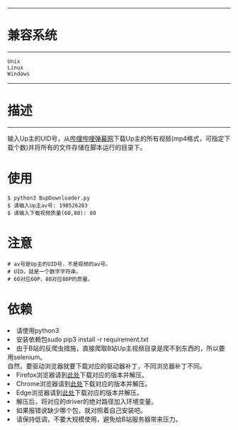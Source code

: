 ------------
# 兼容系统 #
------------
	Unix
	Linux
	Windows

--------
# 描述 #
-------

输入Up主的UID号，从[哔哩哔哩弹幕网](https://www.bilibili.com/)下载Up主的所有视频(mp4格式，可指定下载个数)并将所有的文件存储在脚本运行的目录下。

# 使用 #
	$ python3 BupDownloader.py
	$ 请输入Up主av号: 190526283 
	$ 请输入下载视频质量(60,80): 80

# 注意 #
	# av号是Up主的UID号，不是视频的av号。
	# UID，就是一个数字字符串。
	# 60对应60P，80对应80P的质量。


# 依赖 #
<li>请使用python3</li>
<li>安装依赖包sudo pip3 install -r requirement.txt</li>
<li>由于B站的反爬虫措施，直接爬取B站Up主视频目录是爬不到东西的，所以要用selenium。</br>
自然，要驱动浏览器就要下载对应的驱动器补丁，不同浏览器补丁不同。</li>
<li> Firefox浏览器请到<a href="https://github.com/mozilla/geckodriver/releases/tag/v0.24.0">此处</a>下载对应的版本并解压。</li>
<li>Chrome浏览器请到<a href="https://sites.google.com/a/chromium.org/chromedriver/">此处</a>下载对应的版本并解压。</li>
<li>Edge浏览器请到<a href="https://developer.microsoft.com/en-us/microsoft-edge/tools/webdriver/">此处</a>下载对应的版本并解压。</li>
<li>解压后，将对应的driver的绝对路径加入环境变量。</li>
<li>如果报错说缺少哪个包，就对照着自己安装吧。</li>
<li>请保持低调，不要大规模使用，避免给B站服务器带来压力。</li>
